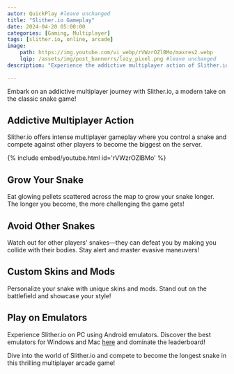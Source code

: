 ```yaml
---
autor: QuickPlay #leave unchanged
title: "Slither.io Gameplay"
date: 2024-04-20 05:00:00
categories: [Gaming, Multiplayer]
tags: [slither.io, online, arcade]
image: 
    path: https://img.youtube.com/vi_webp/rVWzrOZlBMo/maxres2.webp 
    lqip: /assets/img/post_bannerrs/lazy_pixel.png #leave unchanged
description: "Experience the addictive multiplayer action of Slither.io, the classic arcade game!"

---
```


Embark on an addictive multiplayer journey with Slither.io, a modern take on the classic snake game!

## Addictive Multiplayer Action
Slither.io offers intense multiplayer gameplay where you control a snake and compete against other players to become the biggest on the server.

{% include embed/youtube.html id='rVWzrOZlBMo' %}

## Grow Your Snake
Eat glowing pellets scattered across the map to grow your snake longer. The longer you become, the more challenging the game gets!

## Avoid Other Snakes
Watch out for other players' snakes—they can defeat you by making you collide with their bodies. Stay alert and master evasive maneuvers!

## Custom Skins and Mods
Personalize your snake with unique skins and mods. Stand out on the battlefield and showcase your style!

## Play on Emulators
Experience Slither.io on PC using Android emulators. Discover the best emulators for Windows and Mac [here](https://quickplaymobile.github.io/posts/Top-10-Best-Android-Emulators-for-Windows-and-Mac/) and dominate the leaderboard!

Dive into the world of Slither.io and compete to become the longest snake in this thrilling multiplayer arcade game!
